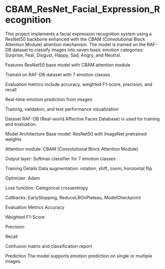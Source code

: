 # CBAM_ResNet_Facial_Expression_Recognition

This project implements a facial expression recognition system using a ResNet50 backbone enhanced with the CBAM (Convolutional Block Attention Module) attention mechanism. The model is trained on the RAF-DB dataset to classify images into seven basic emotion categories: Surprise, Fear, Disgust, Happy, Sad, Angry, and Neutral.

Features
ResNet50 base model with CBAM attention module

Trained on RAF-DB dataset with 7 emotion classes

Evaluation metrics include accuracy, weighted F1-score, precision, and recall

Real-time emotion prediction from images

Training, validation, and test performance visualization

Dataset
RAF-DB (Real-world Affective Faces Database) is used for training and evaluation.

Model Architecture
Base model: ResNet50 with ImageNet pretrained weights

Attention module: CBAM (Convolutional Block Attention Module)

Output layer: Softmax classifier for 7 emotion classes

Training Details
Data augmentation: rotation, shift, zoom, horizontal flip

Optimizer: Adam

Loss function: Categorical crossentropy

Callbacks: EarlyStopping, ReduceLROnPlateau, ModelCheckpoint

Evaluation Metrics
Accuracy

Weighted F1-Score

Precision

Recall

Confusion matrix and classification report

Prediction
The model supports emotion prediction on single or multiple images.
